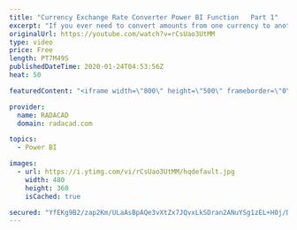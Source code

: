 ```yaml
---
title: "Currency Exchange Rate Converter Power BI Function   Part 1"
excerpt: "If you ever need to convert amounts from one currency to another, you face the challenge that currency rates are not constant. They change every day. You either need to keep an up-to-date table of all new currency rates and use that in your Power BI solution, or use a function that gets the rate from"
originalUrl: https://youtube.com/watch?v=rCsUao3UtMM
type: video
price: Free
length: PT7M49S
publishedDateTime: 2020-01-24T04:53:56Z
heat: 50

featuredContent: "<iframe width=\"800\" height=\"500\" frameborder=\"0\" src=\"https://www.youtube.com/embed/rCsUao3UtMM\" allow=\"accelerometer; autoplay; encrypted-media; gyroscope; picture-in-picture\" allowfullscreen></iframe>"

provider:
  name: RADACAD
  domain: radacad.com

topics:
  - Power BI

images:
  - url: https://i.ytimg.com/vi/rCsUao3UtMM/hqdefault.jpg
    width: 480
    height: 360
    isCached: true

secured: "YfEKg9B2/zap2Km/ULaAsBpAQe3vXtZx7JQvxLkSDran2ANuYSg1zEL+H0j/D5CwQnwXqLDUsamZyT+R6CZqMH8oHAZG+ppk3xavrKyTufiAa3hXlZmaWAthmOKqzt7i8tKtarBz3KXBlPw0Mj2XViagmJnkrh1XyKB8cnd29fKzAVdF5mMeR0IRnFQiRC2CDzep/QY1DNlCSfRrVavQtnPbPktMjrH0kADgxuIiQvRIIZNRCjuS05YBEhk2sX7wOqhWhusOkhO4A5K4eAGtd852alvT6ujcwKhJ3N6b8qQYd767jauAzFSxmev4juaGQzOTTbApB8O2IzVE+ATF1mD5De91gkNB/TDeA9IenUEI22Eqrw3WReKbulHVA4o1NysMnpZQaRSjXZJSNIRhDFxGAwLi4LsagVH3w7vvTno=;0uNUxWGIRXaFtIVW5qzDIA=="
---
```


